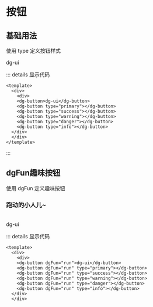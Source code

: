 # 按钮


## 基础用法

使用 type 定义按钮样式

<div class="example">
  <div>
    <dg-button>dg-ui</dg-button>
    <dg-button type="primary"></dg-button>
    <dg-button type="success"></dg-button>
    <dg-button type="warning"></dg-button>
    <dg-button type="danger"></dg-button>
    <dg-button type="info"></dg-button>
  </div>
</div>

::: details 显示代码

```vue
<template>
  <div>
    <div>
    <dg-button>dg-ui</dg-button>
    <dg-button type="primary"></dg-button>
    <dg-button type="success"></dg-button>
    <dg-button type="warning"></dg-button>
    <dg-button type="danger"></dg-button>
    <dg-button type="info"></dg-button>
  </div>
  </div>
</template>
```

:::

## dgFun趣味按钮

使用 dgFun 定义趣味按钮

### 跑动的小人儿~
<br>

<div class="example">
  <div>
    <dg-button dgFun="run">dg-ui</dg-button>
    <dg-button dgFun="run" type="primary"></dg-button>
    <dg-button dgFun="run" type="success"></dg-button>
    <dg-button dgFun="run" type="warning"></dg-button>
    <dg-button dgFun="run" type="danger"></dg-button>
    <dg-button dgFun="run" type="info"></dg-button>
  </div>
</div>

::: details 显示代码

```vue
<template>
  <div>
    <div>
    <dg-button dgFun="run">dg-ui</dg-button>
    <dg-button dgFun="run" type="primary"></dg-button>
    <dg-button dgFun="run" type="success"></dg-button>
    <dg-button dgFun="run" type="warning"></dg-button>
    <dg-button dgFun="run" type="danger"></dg-button>
    <dg-button dgFun="run" type="info"></dg-button>
  </div>
  </div>
```
